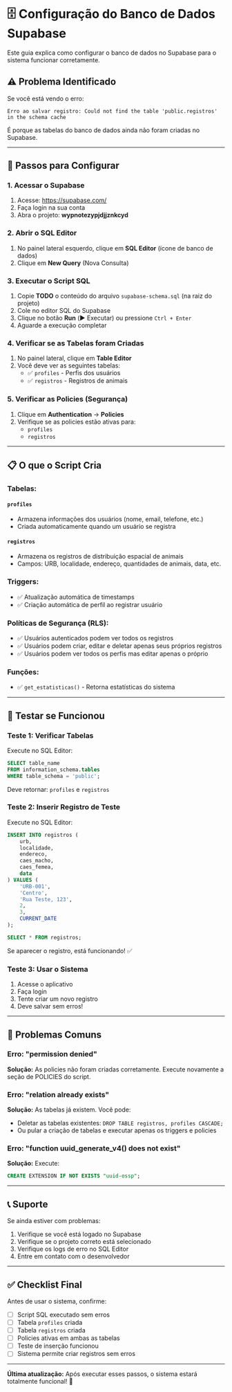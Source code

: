 # 🗄️ Configuração do Banco de Dados Supabase

Este guia explica como configurar o banco de dados no Supabase para o sistema funcionar corretamente.

## ⚠️ Problema Identificado

Se você está vendo o erro:
```
Erro ao salvar registro: Could not find the table 'public.registros' in the schema cache
```

É porque as tabelas do banco de dados ainda não foram criadas no Supabase.

---

## 🚀 Passos para Configurar

### **1. Acessar o Supabase**

1. Acesse: https://supabase.com/
2. Faça login na sua conta
3. Abra o projeto: **wypnotezypjdjjznkcyd**

### **2. Abrir o SQL Editor**

1. No painel lateral esquerdo, clique em **SQL Editor** (ícone de banco de dados)
2. Clique em **New Query** (Nova Consulta)

### **3. Executar o Script SQL**

1. Copie **TODO** o conteúdo do arquivo `supabase-schema.sql` (na raiz do projeto)
2. Cole no editor SQL do Supabase
3. Clique no botão **Run** (▶️ Executar) ou pressione `Ctrl + Enter`
4. Aguarde a execução completar

### **4. Verificar se as Tabelas foram Criadas**

1. No painel lateral, clique em **Table Editor**
2. Você deve ver as seguintes tabelas:
   - ✅ `profiles` - Perfis dos usuários
   - ✅ `registros` - Registros de animais

### **5. Verificar as Policies (Segurança)**

1. Clique em **Authentication** → **Policies**
2. Verifique se as policies estão ativas para:
   - `profiles`
   - `registros`

---

## 📋 O que o Script Cria

### **Tabelas:**

#### `profiles`
- Armazena informações dos usuários (nome, email, telefone, etc.)
- Criada automaticamente quando um usuário se registra

#### `registros`
- Armazena os registros de distribuição espacial de animais
- Campos: URB, localidade, endereço, quantidades de animais, data, etc.

### **Triggers:**
- ✅ Atualização automática de timestamps
- ✅ Criação automática de perfil ao registrar usuário

### **Políticas de Segurança (RLS):**
- ✅ Usuários autenticados podem ver todos os registros
- ✅ Usuários podem criar, editar e deletar apenas seus próprios registros
- ✅ Usuários podem ver todos os perfis mas editar apenas o próprio

### **Funções:**
- ✅ `get_estatisticas()` - Retorna estatísticas do sistema

---

## 🧪 Testar se Funcionou

### **Teste 1: Verificar Tabelas**
Execute no SQL Editor:
```sql
SELECT table_name 
FROM information_schema.tables 
WHERE table_schema = 'public';
```

Deve retornar: `profiles` e `registros`

### **Teste 2: Inserir Registro de Teste**
Execute no SQL Editor:
```sql
INSERT INTO registros (
    urb, 
    localidade, 
    endereco, 
    caes_macho, 
    caes_femea, 
    data
) VALUES (
    'URB-001', 
    'Centro', 
    'Rua Teste, 123', 
    2, 
    3, 
    CURRENT_DATE
);

SELECT * FROM registros;
```

Se aparecer o registro, está funcionando! ✅

### **Teste 3: Usar o Sistema**
1. Acesse o aplicativo
2. Faça login
3. Tente criar um novo registro
4. Deve salvar sem erros!

---

## 🔧 Problemas Comuns

### **Erro: "permission denied"**
**Solução:** As policies não foram criadas corretamente. Execute novamente a seção de POLICIES do script.

### **Erro: "relation already exists"**
**Solução:** As tabelas já existem. Você pode:
- Deletar as tabelas existentes: `DROP TABLE registros, profiles CASCADE;`
- Ou pular a criação de tabelas e executar apenas os triggers e policies

### **Erro: "function uuid_generate_v4() does not exist"**
**Solução:** Execute:
```sql
CREATE EXTENSION IF NOT EXISTS "uuid-ossp";
```

---

## 📞 Suporte

Se ainda estiver com problemas:
1. Verifique se você está logado no Supabase
2. Verifique se o projeto correto está selecionado
3. Verifique os logs de erro no SQL Editor
4. Entre em contato com o desenvolvedor

---

## ✅ Checklist Final

Antes de usar o sistema, confirme:

- [ ] Script SQL executado sem erros
- [ ] Tabela `profiles` criada
- [ ] Tabela `registros` criada
- [ ] Policies ativas em ambas as tabelas
- [ ] Teste de inserção funcionou
- [ ] Sistema permite criar registros sem erros

---

**Última atualização:** Após executar esses passos, o sistema estará totalmente funcional! 🎉